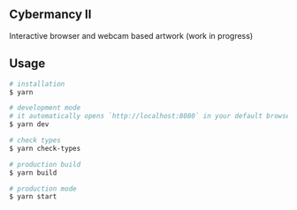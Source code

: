 ## Cybermancy II

Interactive browser and webcam based artwork (work in progress)

## Usage

```bash
# installation
$ yarn

# development mode
# it automatically opens `http://localhost:8080` in your default browser
$ yarn dev

# check types
$ yarn check-types

# production build
$ yarn build

# production mode
$ yarn start
```
